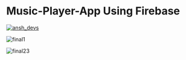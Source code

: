 # Music-Player-App Using Firebase
<p align="left"> <a href="" target="blank" text="Req"><img src="https://img.shields.io/badge/API-19%2B-brightgreen" alt="ansh_devs" /></a> </p>

![final1](https://user-images.githubusercontent.com/73169410/103415628-0592e000-4ba9-11eb-9548-e8b59c72bfef.png)

![final23](https://user-images.githubusercontent.com/73169410/103415722-733f0c00-4ba9-11eb-9844-ec34e9ccd9c7.png)
